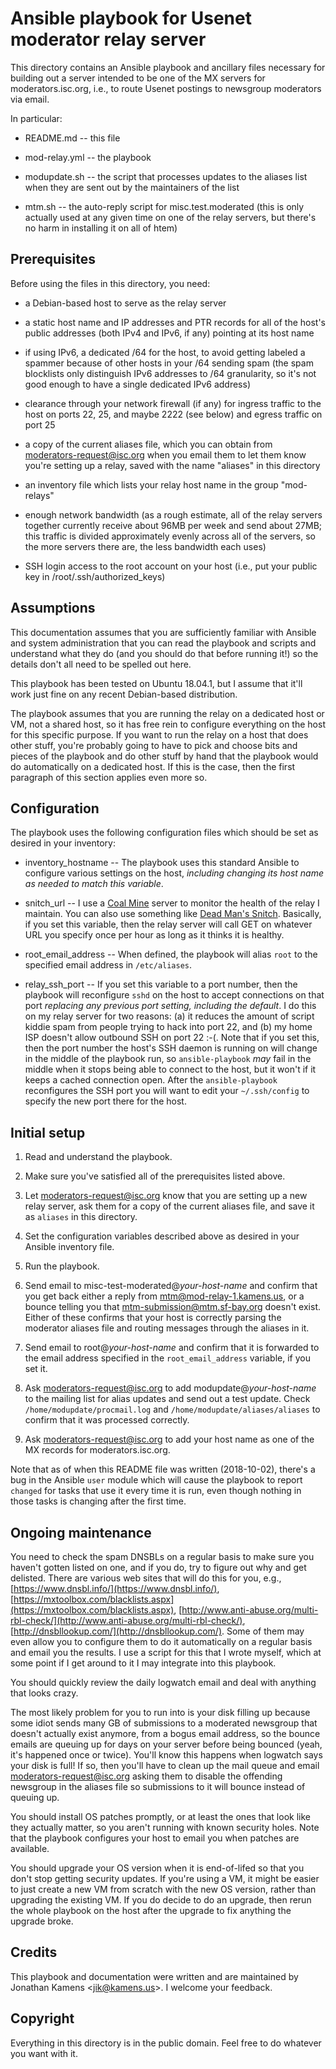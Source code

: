 Ansible playbook for Usenet moderator relay server
==================================================

This directory contains an Ansible playbook and ancillary files
necessary for building out a server intended to be one of the MX
servers for moderators.isc.org, i.e., to route Usenet postings to
newsgroup moderators via email.

In particular:

* README.md -- this file

* mod-relay.yml -- the playbook

* modupdate.sh -- the script that processes updates to the aliases
  list when they are sent out by the maintainers of the list

* mtm.sh -- the auto-reply script for misc.test.moderated (this is
  only actually used at any given time on one of the relay servers,
  but there's no harm in installing it on all of htem)

Prerequisites
-------------

Before using the files in this directory, you need:

* a Debian-based host to serve as the relay server

* a static host name and IP addresses and PTR records for all of the
  host's public addresses (both IPv4 and IPv6, if any) pointing at its
  host name

* if using IPv6, a dedicated /64 for the host, to avoid getting
  labeled a spammer because of other hosts in your /64 sending spam
  (the spam blocklists only distinguish IPv6 addresses to /64
  granularity, so it's not good enough to have a single dedicated IPv6
  address)

* clearance through your network firewall (if any) for ingress traffic
  to the host on ports 22, 25, and maybe 2222 (see below) and egress
  traffic on port 25

* a copy of the current aliases file, which you can obtain from
  [moderators-request@isc.org](mailto:moderators-request@isc.org) when
  you email them to let them know you're setting up a relay, saved
  with the name "aliases" in this directory

* an inventory file which lists your relay host name in the group
  "mod-relays" 

* enough network bandwidth (as a rough estimate, all of the relay
  servers together currently receive about 96MB per week and send
  about 27MB; this traffic is divided approximately evenly across all
  of the servers, so the more servers there are, the less bandwidth
  each uses)

* SSH login access to the root account on your host (i.e., put your
  public key in /root/.ssh/authorized_keys)

Assumptions
-----------

This documentation assumes that you are sufficiently familiar with
Ansible and system administration that you can read the playbook and
scripts and understand what they do (and you should do that before
running it!) so the details don't all need to be spelled out here.

This playbook has been tested on Ubuntu 18.04.1, but I assume that
it'll work just fine on any recent Debian-based distribution.

The playbook assumes that you are running the relay on a dedicated
host or VM, not a shared host, so it has free rein to configure
everything on the host for this specific purpose. If you want to run
the relay on a host that does other stuff, you're probably going to
have to pick and choose bits and pieces of the playbook and do other
stuff by hand that the playbook would do automatically on a dedicated
host. If this is the case, then the first paragraph of this section
applies even more so.

Configuration
-------------

The playbook uses the following configuration files which should be
set as desired in your inventory:

* inventory\_hostname -- The playbook uses this standard Ansible to
  configure various settings on the host, *including changing its host
  name as needed to match this variable*.

* snitch\_url -- I use a
  [Coal Mine](https://github.com/quantopian/coal-mine/) server to
  monitor the health of the relay I maintain. You can also use
  something like [Dead Man's Snitch](https://deadmanssnitch.com/).
  Basically, if you set this variable, then the relay server will call
  GET on whatever URL you specify once per hour as long as it thinks
  it is healthy.

* root\_email\_address -- When defined, the playbook will alias `root`
  to the specified email address in `/etc/aliases`.

* relay\_ssh\_port -- If you set this variable to a port number, then
  the playbook will reconfigure `sshd` on the host to accept
  connections on that port *replacing any previous port setting,
  including the default*. I do this on my relay server for two
  reasons: (a) it reduces the amount of script kiddie spam from people
  trying to hack into port 22, and (b) my home ISP doesn't allow
  outbound SSH on port 22 :-(. Note that if you set this, then the
  port number the host's SSH daemon is running on will change in the
  middle of the playbook run, so `ansible-playbook` *may* fail in the
  middle when it stops being able to connect to the host, but it won't
  if it keeps a cached connection open. After the `ansible-playbook`
  reconfigures the SSH port you will want to edit your `~/.ssh/config`
  to specify the new port there for the host.

Initial setup
-------------

1. Read and understand the playbook.

2. Make sure you've satisfied all of the prerequisites listed above.

3. Let [moderators-request@isc.org](mailto:moderators-request@isc.org)
   know that you are setting up a new relay server, ask them for a
   copy of the current aliases file, and save it as `aliases` in this
   directory.

4. Set the configuration variables described above as desired in your
   Ansible inventory file.

5. Run the playbook.

6. Send email to misc-test-moderated@_your-host-name_ and confirm that
   you get back either a reply from mtm@mod-relay-1.kamens.us, or a
   bounce telling you that mtm-submission@mtm.sf-bay.org doesn't
   exist. Either of these confirms that your host is correctly parsing
   the moderator aliases file and routing messages through the aliases
   in it.

7. Send email to root@_your-host-name_ and confirm that it is
   forwarded to the email address specified in the
   `root_email_address` variable, if you set it.

8. Ask [moderators-request@isc.org](mailto:moderators-request@isc.org)
   to add modupdate@_your-host-name_ to the mailing list for alias
   updates and send out a test update. Check
   `/home/modupdate/procmail.log` and
   `/home/modupdate/aliases/aliases` to confirm that it was processed
   correctly.

9. Ask [moderators-request@isc.org](mailto:moderators-request@isc.org)
   to add your host name as one of the MX records for
   moderators.isc.org.

Note that as of when this README file was written (2018-10-02),
there's a bug in the Ansible `user` module which will cause the
playbook to report `changed` for tasks that use it every time it is
run, even though nothing in those tasks is changing after the first
time.

Ongoing maintenance
-------------------

You need to check the spam DNSBLs on a regular basis to make sure you
haven't gotten listed on one, and if you do, try to figure out why and
get delisted. There are various web sites that will do this for you,
e.g., [https://www.dnsbl.info/](https://www.dnsbl.info/),
[https://mxtoolbox.com/blacklists.aspx](https://mxtoolbox.com/blacklists.aspx),
[http://www.anti-abuse.org/multi-rbl-check/](http://www.anti-abuse.org/multi-rbl-check/),
[http://dnsbllookup.com/](http://dnsbllookup.com/). Some of them may
even allow you to configure them to do it automatically on a regular
basis and email you the results. I use a script for this that I wrote
myself, which at some point if I get around to it I may integrate into
this playbook.

You should quickly review the daily logwatch email and deal with
anything that looks crazy.

The most likely problem for you to run into is your disk filling up
because some idiot sends many GB of submissions to a moderated
newsgroup that doesn't actually exist anymore, from a bogus email
address, so the bounce emails are queuing up for days on your server
before being bounced (yeah, it's happened once or twice). You'll know
this happens when logwatch says your disk is full! If so, then you'll
have to clean up the mail queue and email moderators-request@isc.org
asking them to disable the offending newsgroup in the aliases file so
submissions to it will bounce instead of queuing up.

You should install OS patches promptly, or at least the ones that look
like they actually matter, so you aren't running with known security
holes. Note that the playbook configures your host to email you when
patches are available.

You should upgrade your OS version when it is end-of-lifed so that you
don't stop getting security updates. If you're using a VM, it might be
easier to just create a new VM from scratch with the new OS version,
rather than upgrading the existing VM. If you do decide to do an
upgrade, then rerun the whole playbook on the host after the upgrade
to fix anything the upgrade broke.

Credits
-------

This playbook and documentation were written and are maintained by
Jonathan Kamens &lt;[jik@kamens.us](mailto:jik@kamens.us)&gt;. I
welcome your feedback.

Copyright
---------

Everything in this directory is in the public domain. Feel free to do
whatever you want with it.
